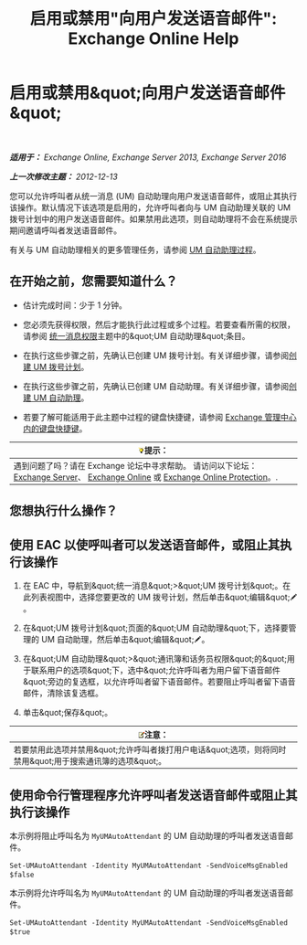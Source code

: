 ﻿---
title: '启用或禁用&quot;向用户发送语音邮件&quot;: Exchange Online Help'
TOCTitle: 启用或禁用“向用户发送语音邮件”
ms:assetid: faa300d8-2534-40db-8ef9-428be8bb7934
ms:mtpsurl: https://technet.microsoft.com/zh-cn/library/Dd351277(v=EXCHG.150)
ms:contentKeyID: 52061457
ms.date: 05/23/2018
mtps_version: v=EXCHG.150
ms.translationtype: MT
---

# 启用或禁用\&quot;向用户发送语音邮件\&quot;

 

_**适用于：** Exchange Online, Exchange Server 2013, Exchange Server 2016_

_**上一次修改主题：** 2012-12-13_

您可以允许呼叫者从统一消息 (UM) 自动助理向用户发送语音邮件，或阻止其执行该操作。默认情况下该选项是启用的，允许呼叫者向与 UM 自动助理关联的 UM 拨号计划中的用户发送语音邮件。如果禁用此选项，则自动助理将不会在系统提示期间邀请呼叫者发送语音邮件。

有关与 UM 自动助理相关的更多管理任务，请参阅 [UM 自动助理过程](um-auto-attendant-procedures-exchange-2013-help.md)。

## 在开始之前，您需要知道什么？

  - 估计完成时间：少于 1 分钟。

  - 您必须先获得权限，然后才能执行此过程或多个过程。若要查看所需的权限，请参阅 [统一消息权限](unified-messaging-permissions-exchange-2013-help.md)主题中的\&quot;UM 自动助理\&quot;条目。

  - 在执行这些步骤之前，先确认已创建 UM 拨号计划。有关详细步骤，请参阅[创建 UM 拨号计划](create-a-um-dial-plan-exchange-2013-help.md)。

  - 在执行这些步骤之前，先确认已创建 UM 自动助理。有关详细步骤，请参阅[创建 UM 自动助理](create-a-um-auto-attendant-exchange-2013-help.md)。

  - 若要了解可能适用于此主题中过程的键盘快捷键，请参阅 [Exchange 管理中心内的键盘快捷键](keyboard-shortcuts-in-the-exchange-admin-center-exchange-online-protection-help.md)。

<table>
<thead>
<tr class="header">
<th><img src="images/Bb124558.tip(EXCHG.150).gif" title="提示" alt="提示" />提示：</th>
</tr>
</thead>
<tbody>
<tr class="odd">
<td>遇到问题了吗？请在 Exchange 论坛中寻求帮助。 请访问以下论坛：<a href="https://go.microsoft.com/fwlink/p/?linkid=60612">Exchange Server</a>、 <a href="https://go.microsoft.com/fwlink/p/?linkid=267542">Exchange Online</a> 或 <a href="https://go.microsoft.com/fwlink/p/?linkid=285351">Exchange Online Protection</a>。.</td>
</tr>
</tbody>
</table>


## 您想执行什么操作？

## 使用 EAC 以使呼叫者可以发送语音邮件，或阻止其执行该操作

1.  在 EAC 中，导航到\&quot;统一消息\&quot;\>\&quot;UM 拨号计划\&quot;。在此列表视图中，选择您要更改的 UM 拨号计划，然后单击\&quot;编辑\&quot;![编辑图标](images/Bb124582.6f53ccb2-1f13-4c02-bea0-30690e6ea71d(EXCHG.150).gif "编辑图标")。

2.  在\&quot;UM 拨号计划\&quot;页面的\&quot;UM 自动助理\&quot;下，选择要管理的 UM 自动助理，然后单击\&quot;编辑\&quot;![编辑图标](images/Bb124582.6f53ccb2-1f13-4c02-bea0-30690e6ea71d(EXCHG.150).gif "编辑图标")。

3.  在\&quot;UM 自动助理\&quot;\>\&quot;通讯簿和话务员权限\&quot;的\&quot;用于联系用户的选项\&quot;下，选中\&quot;允许呼叫者为用户留下语音邮件\&quot;旁边的复选框，以允许呼叫者留下语音邮件。若要阻止呼叫者留下语音邮件，清除该复选框。

4.  单击\&quot;保存\&quot;。

<table>
<thead>
<tr class="header">
<th><img src="images/Bb124558.note(EXCHG.150).gif" title="注意" alt="注意" />注意：</th>
</tr>
</thead>
<tbody>
<tr class="odd">
<td>若要禁用此选项并禁用&amp;quot;允许呼叫者拨打用户电话&amp;quot;选项，则将同时禁用&amp;quot;用于搜索通讯簿的选项&amp;quot;。</td>
</tr>
</tbody>
</table>


## 使用命令行管理程序允许呼叫者发送语音邮件或阻止其执行该操作

本示例将阻止呼叫名为 `MyUMAutoAttendant` 的 UM 自动助理的呼叫者发送语音邮件。

    Set-UMAutoAttendant -Identity MyUMAutoAttendant -SendVoiceMsgEnabled $false

本示例将允许呼叫名为 `MyUMAutoAttendant` 的 UM 自动助理的呼叫者发送语音邮件。

    Set-UMAutoAttendant -Identity MyUMAutoAttendant -SendVoiceMsgEnabled $true

